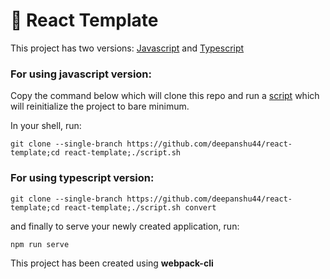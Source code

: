 # 🚀 React Template
This project has two versions: [Javascript](https://github.com/deepanshu44/react-template/tree/master/for-using-javascript-version) and [Typescript](https://github.com/deepanshu44/react-template/tree/master/for-using-typescript-version)

### For using javascript version:
Copy the command below which will clone this repo and run a [script](https://github.com/deepanshu44/react-template/blob/master/script.sh) which will reinitialize the project to bare minimum.

In your shell, run:
```
git clone --single-branch https://github.com/deepanshu44/react-template;cd react-template;./script.sh
```

### For using typescript version:
```
git clone --single-branch https://github.com/deepanshu44/react-template;cd react-template;./script.sh convert
```

and finally to serve your newly created application, run: 
```
npm run serve
```

This project has been created using **webpack-cli**
